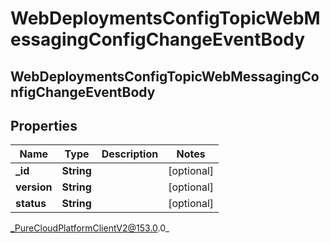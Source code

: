 # WebDeploymentsConfigTopicWebMessagingConfigChangeEventBody

## WebDeploymentsConfigTopicWebMessagingConfigChangeEventBody

## Properties

|Name | Type | Description | Notes|
|------------ | ------------- | ------------- | -------------|
| **_id** | **String** |  | [optional] |
| **version** | **String** |  | [optional] |
| **status** | **String** |  | [optional] |



_PureCloudPlatformClientV2@153.0.0_
